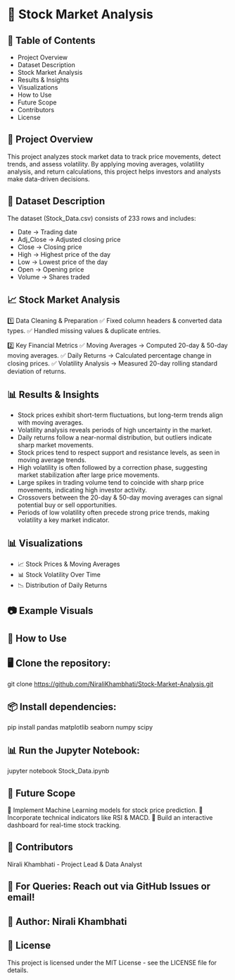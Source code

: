 # 📌 Stock Market Analysis

## 📜 Table of Contents

- Project Overview
- Dataset Description
- Stock Market Analysis
- Results & Insights
- Visualizations
- How to Use
- Future Scope
- Contributors
- License

## 📌 Project Overview

This project analyzes stock market data to track price movements, detect trends, and assess volatility. By applying moving averages, volatility analysis, and return calculations, this project helps investors and analysts make data-driven decisions.

## 📂 Dataset Description

The dataset (Stock_Data.csv) consists of 233 rows and includes:
- Date → Trading date
- Adj_Close → Adjusted closing price
- Close → Closing price
- High → Highest price of the day
- Low → Lowest price of the day
- Open → Opening price
- Volume → Shares traded

## 📈 Stock Market Analysis

1️⃣ Data Cleaning & Preparation
✅ Fixed column headers & converted data types.
✅ Handled missing values & duplicate entries.

2️⃣ Key Financial Metrics
✅ Moving Averages → Computed 20-day & 50-day moving averages.
✅ Daily Returns → Calculated percentage change in closing prices.
✅ Volatility Analysis → Measured 20-day rolling standard deviation of returns.

## 📊 Results & Insights

- Stock prices exhibit short-term fluctuations, but long-term trends align with moving averages.
- Volatility analysis reveals periods of high uncertainty in the market.
- Daily returns follow a near-normal distribution, but outliers indicate sharp market movements.
- Stock prices tend to respect support and resistance levels, as seen in moving average trends.
- High volatility is often followed by a correction phase, suggesting market stabilization after large price movements.
- Large spikes in trading volume tend to coincide with sharp price movements, indicating high investor activity.
- Crossovers between the 20-day & 50-day moving averages can signal potential buy or sell opportunities.
- Periods of low volatility often precede strong price trends, making volatility a key market indicator.

## 📊 Visualizations

- 📈 Stock Prices & Moving Averages
- 📊 Stock Volatility Over Time
- 📉 Distribution of Daily Returns

## 📷 Example Visuals

## 📎 How to Use
## 🖥️ Clone the repository:
git clone https://github.com/NiraliKhambhati/Stock-Market-Analysis.git

## 📦 Install dependencies:
pip install pandas matplotlib seaborn numpy scipy

## 📊 Run the Jupyter Notebook:
jupyter notebook Stock_Data.ipynb

## 📌 Future Scope
🔹 Implement Machine Learning models for stock price prediction.
🔹 Incorporate technical indicators like RSI & MACD.
🔹 Build an interactive dashboard for real-time stock tracking.

## 👥 Contributors
Nirali Khambhati - Project Lead & Data Analyst

## 📧 For Queries: Reach out via GitHub Issues or email!
## 🎯 Author: Nirali Khambhati

## 📝 License
This project is licensed under the MIT License - see the LICENSE file for details.

